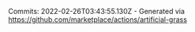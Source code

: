 Commits: 2022-02-26T03:43:55.130Z - Generated via https://github.com/marketplace/actions/artificial-grass
<br>
